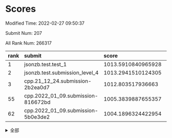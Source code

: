 # Scores

Modified Time: 2022-02-27 09:50:37

Submit Num: 207

All Rank Num: 266317

| rank |               submit               |       score        |       sigma        | pk_num |
| :--- | :--------------------------------- | :----------------- | :----------------- | :----- |
| 1    | jsonzb.test.test_1                 | 1013.5910840965928 | 0.8200324620435102 | 5145   |
| 2    | jsonzb.test.submission_level_4     | 1013.2941510124305 | 0.8247507304147177 | 5140   |
| 3    | cpp.21_12_24.submission-2b2ea0d7   | 1012.803517936663  | 0.7992362645363726 | 5146   |
| 55   | cpp.2022_01_09.submission-816672bd | 1005.3839887655357 | 0.7129619166508161 | 5146   |
| 62   | cpp.2022_01_09.submission-5b0e3de2 | 1004.1896324422954 | 0.7102566512964529 | 5144   |


<details>
<summary>全部</summary>

| rank |                 submit                 |       score        |       sigma        | pk_num |
| :--- | :------------------------------------- | :----------------- | :----------------- | :----- |
| 1    | jsonzb.test.test_1                     | 1013.5910840965928 | 0.8200324620435102 | 5145   |
| 2    | jsonzb.test.submission_level_4         | 1013.2941510124305 | 0.8247507304147177 | 5140   |
| 3    | cpp.21_12_24.submission-2b2ea0d7       | 1012.803517936663  | 0.7992362645363726 | 5146   |
| 4    | gobigger.level_3.submission_level_3_19 | 1011.7384456020504 | 0.7736252857576605 | 5148   |
| 5    | gobigger.level_3.submission_level_3_44 | 1011.7209953762994 | 0.7702353455674703 | 5150   |
| 6    | gobigger.level_3.submission_level_3_4  | 1011.4147665022585 | 0.7669667933723832 | 5146   |
| 7    | gobigger.level_3.submission_level_3_38 | 1011.0511731290358 | 0.7787687639302938 | 5144   |
| 8    | gobigger.level_3.submission_level_3_5  | 1010.7308873400518 | 0.7877083624920955 | 5144   |
| 9    | gobigger.level_3.submission_level_3_22 | 1010.5972319015546 | 0.7875175560895694 | 5141   |
| 10   | gobigger.level_3.submission_level_3_8  | 1010.5636543548193 | 0.7635182960017706 | 5146   |
| 11   | gobigger.level_3.submission_level_3_46 | 1010.5509862216885 | 0.7959406868148009 | 5146   |
| 12   | gobigger.level_3.submission_level_3_17 | 1010.5064934856371 | 0.7543660519073719 | 5147   |
| 13   | gobigger.level_3.submission_level_3_18 | 1010.4333529102229 | 0.7398827857273228 | 5148   |
| 14   | gobigger.level_3.submission_level_3_25 | 1010.4060911328933 | 0.7781433503905529 | 5143   |
| 15   | gobigger.level_3.submission_level_3_35 | 1010.3883072234601 | 0.7916870665335017 | 5150   |
| 16   | gobigger.level_3.submission_level_3_41 | 1010.3353577444508 | 0.7603329493157903 | 5143   |
| 17   | gobigger.level_3.submission_level_3_37 | 1010.272912329291  | 0.7477538034424289 | 5144   |
| 18   | gobigger.level_3.submission_level_3_2  | 1010.2191369126973 | 0.7744067899408174 | 5146   |
| 19   | gobigger.level_3.submission_level_3_7  | 1010.2110497469472 | 0.7538634641210367 | 5143   |
| 20   | gobigger.level_3.submission_level_3_33 | 1010.2077597415588 | 0.7410447099745587 | 5147   |
| 21   | gobigger.level_3.submission_level_3_21 | 1010.1896530396692 | 0.7531878927971807 | 5143   |
| 22   | gobigger.level_3.submission_level_3_15 | 1010.1624163022881 | 0.7702479717951958 | 5149   |
| 23   | gobigger.level_3.submission_level_3_36 | 1010.1623002119029 | 0.742631215931437  | 5144   |
| 24   | gobigger.level_3.submission_level_3_29 | 1010.1588685490548 | 0.7694305199495716 | 5147   |
| 25   | gobigger.level_3.submission_level_3_28 | 1010.1119720818328 | 0.7652059539390258 | 5148   |
| 26   | gobigger.level_3.submission_level_3_1  | 1010.0679886776873 | 0.744090562812203  | 5146   |
| 27   | gobigger.level_3.submission_level_3_45 | 1010.0443843327118 | 0.7509895255721928 | 5148   |
| 28   | gobigger.level_3.submission_level_3_27 | 1010.0002699460066 | 0.7611647006409489 | 5143   |
| 29   | gobigger.level_3.submission_level_3_23 | 1009.9623932451628 | 0.7327966295351777 | 5147   |
| 30   | gobigger.level_3.submission_level_3_39 | 1009.8895099838022 | 0.7695502647690995 | 5146   |
| 31   | gobigger.level_3.submission_level_3_24 | 1009.8087250731658 | 0.7623270460871638 | 5150   |
| 32   | gobigger.level_3.submission_level_3_12 | 1009.7658411565088 | 0.7541861409384577 | 5149   |
| 33   | gobigger.level_3.submission_level_3_42 | 1009.7627635804253 | 0.7562214994182193 | 5145   |
| 34   | gobigger.level_3.submission_level_3_32 | 1009.7468729743443 | 0.754031498035613  | 5148   |
| 35   | gobigger.level_3.submission_level_3_34 | 1009.7225421904045 | 0.7473009885647017 | 5148   |
| 36   | gobigger.level_3.submission_level_3_48 | 1009.7178705092958 | 0.7554869434856082 | 5150   |
| 37   | gobigger.level_3.submission_level_3_13 | 1009.7166401409505 | 0.7604479983321821 | 5145   |
| 38   | gobigger.level_3.submission_level_3_43 | 1009.6736198591335 | 0.741462267815203  | 5143   |
| 39   | gobigger.level_3.submission_level_3_9  | 1009.6415826756502 | 0.7526144324433823 | 5152   |
| 40   | gobigger.level_3.submission_level_3_10 | 1009.5813208156028 | 0.7666415092518015 | 5146   |
| 41   | gobigger.level_3.submission_level_3_0  | 1009.542691446181  | 0.7592853424609305 | 5141   |
| 42   | gobigger.level_3.submission_level_3_31 | 1009.5424843572    | 0.7390058514266417 | 5146   |
| 43   | gobigger.level_3.submission_level_3_6  | 1009.4482047828053 | 0.7554492832136204 | 5143   |
| 44   | gobigger.level_3.submission_level_3_3  | 1009.3205191087419 | 0.7350294414026594 | 5145   |
| 45   | gobigger.level_3.submission_level_3_14 | 1009.277582767616  | 0.7338289569880341 | 5146   |
| 46   | gobigger.level_3.submission_level_3_16 | 1009.0722091718425 | 0.7569998926166474 | 5146   |
| 47   | gobigger.level_3.submission_level_3_26 | 1008.962949458429  | 0.7519939555770759 | 5149   |
| 48   | gobigger.level_3.submission_level_3_20 | 1008.7667137258126 | 0.7509035162456842 | 5151   |
| 49   | gobigger.level_3.submission_level_3_49 | 1008.7445429221865 | 0.7459507629502785 | 5144   |
| 50   | gobigger.level_3.submission_level_3_40 | 1008.6714555782313 | 0.7526048064329492 | 5148   |
| 51   | gobigger.level_3.submission_level_3_47 | 1008.6445593702824 | 0.727130200231924  | 5145   |
| 52   | gobigger.level_3.submission_level_3_30 | 1008.6276981030879 | 0.7339708607278519 | 5146   |
| 53   | gobigger.level_3.submission_level_3_11 | 1007.7110458158893 | 0.7415775141364953 | 5150   |
| 54   | gobigger.level_1.submission_level_1_1  | 1005.6029183133099 | 0.7201052045508292 | 5145   |
| 55   | cpp.2022_01_09.submission-816672bd     | 1005.3839887655357 | 0.7129619166508161 | 5146   |
| 56   | gobigger.level_1.submission_level_1_5  | 1005.0730783814253 | 0.721198642133278  | 5144   |
| 57   | gobigger.level_1.submission_level_1_6  | 1004.5750547698475 | 0.7220884853076776 | 5152   |
| 58   | gobigger.level_1.submission_level_1_42 | 1004.4503766886797 | 0.7239587160716434 | 5143   |
| 59   | gobigger.level_1.submission_level_1_0  | 1004.2342126933786 | 0.7110063380857186 | 5148   |
| 60   | gobigger.level_1.submission_level_1_47 | 1004.2276808205585 | 0.7237912607685782 | 5142   |
| 61   | gobigger.level_1.submission_level_1_14 | 1004.2244475021452 | 0.7135016072798861 | 5143   |
| 62   | cpp.2022_01_09.submission-5b0e3de2     | 1004.1896324422954 | 0.7102566512964529 | 5144   |
| 63   | gobigger.level_1.submission_level_1_16 | 1004.1776892782513 | 0.718484868353727  | 5152   |
| 64   | gobigger.level_1.submission_level_1_34 | 1004.1690051074528 | 0.7181817299458146 | 5150   |
| 65   | gobigger.level_1.submission_level_1_32 | 1004.1187542769323 | 0.7299283027020868 | 5147   |
| 66   | gobigger.level_1.submission_level_1_13 | 1003.9647987493374 | 0.721001149822911  | 5144   |
| 67   | gobigger.level_1.submission_level_1_40 | 1003.8822604295498 | 0.7222146478359538 | 5147   |
| 68   | gobigger.level_1.submission_level_1_29 | 1003.8303930858324 | 0.7168621030846014 | 5149   |
| 69   | gobigger.level_1.submission_level_1_17 | 1003.8019225151534 | 0.7302206622175341 | 5147   |
| 70   | gobigger.level_1.submission_level_1_2  | 1003.7283716624228 | 0.7201171427517514 | 5142   |
| 71   | gobigger.level_1.submission_level_1_37 | 1003.6872583382649 | 0.710169874551058  | 5149   |
| 72   | gobigger.level_1.submission_level_1_21 | 1003.5840618609593 | 0.7212352082798815 | 5142   |
| 73   | gobigger.level_1.submission_level_1_46 | 1003.5677456031858 | 0.7253119747696983 | 5144   |
| 74   | gobigger.level_1.submission_level_1_36 | 1003.4114952673793 | 0.7154068698914    | 5143   |
| 75   | gobigger.level_1.submission_level_1_48 | 1003.3772881132959 | 0.7095209892213125 | 5146   |
| 76   | gobigger.level_1.submission_level_1_9  | 1003.3537633221579 | 0.7139865723151089 | 5145   |
| 77   | gobigger.level_1.submission_level_1_19 | 1003.3373486861402 | 0.7125833634965233 | 5147   |
| 78   | gobigger.level_1.submission_level_1_23 | 1003.3147306208637 | 0.71582637854531   | 5146   |
| 79   | gobigger.level_1.submission_level_1_8  | 1003.2315205212702 | 0.7045388113875445 | 5143   |
| 80   | gobigger.level_1.submission_level_1_41 | 1003.228461115046  | 0.712981022403389  | 5145   |
| 81   | gobigger.level_1.submission_level_1_3  | 1003.2277396293205 | 0.7148008239891976 | 5149   |
| 82   | gobigger.level_1.submission_level_1_4  | 1003.187950669773  | 0.7158953833623741 | 5146   |
| 83   | gobigger.level_1.submission_level_1_12 | 1003.1789392508085 | 0.7211876914030131 | 5150   |
| 84   | gobigger.level_1.submission_level_1_39 | 1003.1786977064004 | 0.7152033670474774 | 5150   |
| 85   | gobigger.level_1.submission_level_1_7  | 1003.1529820173655 | 0.7084843714574427 | 5150   |
| 86   | gobigger.level_1.submission_level_1_43 | 1003.1380999768666 | 0.7167093313698262 | 5147   |
| 87   | gobigger.level_1.submission_level_1_38 | 1003.1364779347484 | 0.7170544351005638 | 5148   |
| 88   | gobigger.level_1.submission_level_1_20 | 1003.057249067048  | 0.7134944003176416 | 5144   |
| 89   | gobigger.level_1.submission_level_1_44 | 1003.0523922602265 | 0.7251376679571384 | 5148   |
| 90   | gobigger.level_1.submission_level_1_22 | 1003.0331773194418 | 0.7069859855686329 | 5147   |
| 91   | gobigger.level_1.submission_level_1_33 | 1002.8157680857223 | 0.7050362865582155 | 5150   |
| 92   | gobigger.level_1.submission_level_1_25 | 1002.7845029163891 | 0.7238386905245303 | 5148   |
| 93   | gobigger.level_1.submission_level_1_31 | 1002.7348496206887 | 0.7120898363204398 | 5150   |
| 94   | gobigger.level_1.submission_level_1_35 | 1002.6945721418405 | 0.716053723521158  | 5148   |
| 95   | gobigger.level_1.submission_level_1_24 | 1002.6546364874275 | 0.7070969935742869 | 5147   |
| 96   | gobigger.level_1.submission_level_1_26 | 1002.5833659325056 | 0.7165423385789502 | 5146   |
| 97   | gobigger.level_1.submission_level_1_11 | 1002.5622450588991 | 0.7149874674009621 | 5146   |
| 98   | gobigger.level_1.submission_level_1_18 | 1002.5017237059595 | 0.7014137614849953 | 5153   |
| 99   | gobigger.level_1.submission_level_1_49 | 1002.416298221437  | 0.7122643573151605 | 5142   |
| 100  | gobigger.level_1.submission_level_1_10 | 1002.2644800337475 | 0.7172575610090243 | 5149   |
| 101  | gobigger.level_1.submission_level_1_30 | 1002.1884045810123 | 0.7084167959386172 | 5143   |
| 102  | gobigger.level_1.submission_level_1_27 | 1002.1789439789555 | 0.713978676975115  | 5150   |
| 103  | gobigger.level_1.submission_level_1_15 | 1002.1212633390119 | 0.7070778287224293 | 5147   |
| 104  | gobigger.level_1.submission_level_1_28 | 1001.9403181796926 | 0.708733911972008  | 5144   |
| 105  | gobigger.level_1.submission_level_1_45 | 1001.9238047016107 | 0.7087502027178847 | 5148   |
| 106  | gobigger.random.submission_random_38   | 997.0810923964093  | 0.7086886103453035 | 5148   |
| 107  | gobigger.random.submission_random_0    | 997.0206753750954  | 0.7024297779385084 | 5142   |
| 108  | gobigger.random.submission_random_28   | 996.8301180673084  | 0.7071049129585754 | 5150   |
| 109  | gobigger.random.submission_random_47   | 996.8264801677325  | 0.7054311247605671 | 5152   |
| 110  | gobigger.random.submission_random_36   | 996.8130896484438  | 0.7163041736839786 | 5143   |
| 111  | gobigger.random.submission_random_7    | 996.7942629779923  | 0.7065791194281664 | 5141   |
| 112  | gobigger.random.submission_random_22   | 996.6274161660117  | 0.7091317981561592 | 5148   |
| 113  | gobigger.random.submission_random_15   | 996.5371251772141  | 0.7070022591180575 | 5143   |
| 114  | gobigger.random.submission_random_17   | 996.4315290720947  | 0.7059959777180823 | 5146   |
| 115  | gobigger.random.submission_random_26   | 996.4222932419458  | 0.7081532417859467 | 5146   |
| 116  | gobigger.random.submission_random_23   | 996.4197877720101  | 0.7186009975977559 | 5145   |
| 117  | gobigger.random.submission_random_35   | 996.4094665801023  | 0.7002849977064125 | 5149   |
| 118  | gobigger.random.submission_random_32   | 996.4068139959294  | 0.7274451742972642 | 5150   |
| 119  | gobigger.random.submission_random_14   | 996.3486865959779  | 0.7200629812926916 | 5149   |
| 120  | gobigger.random.submission_random_48   | 996.285038733388   | 0.6978209638797471 | 5146   |
| 121  | gobigger.random.submission_random_4    | 996.2175170692666  | 0.7022404407294709 | 5145   |
| 122  | gobigger.random.submission_random_27   | 996.2084575694242  | 0.7078514685698546 | 5149   |
| 123  | gobigger.random.submission_random_37   | 996.1092557398958  | 0.6994031033155237 | 5148   |
| 124  | gobigger.random.submission_random_3    | 996.0938284362752  | 0.7064414482471334 | 5142   |
| 125  | gobigger.random.submission_random_49   | 996.0638790994374  | 0.701653630311795  | 5145   |
| 126  | gobigger.random.submission_random_34   | 996.0189566709714  | 0.700796026615184  | 5148   |
| 127  | gobigger.random.submission_random_20   | 995.9916432216022  | 0.7080919420615945 | 5148   |
| 128  | gobigger.random.submission_random_18   | 995.9834061848502  | 0.7125548186023103 | 5145   |
| 129  | gobigger.random.submission_random_10   | 995.9452660350515  | 0.7075820457810397 | 5149   |
| 130  | gobigger.random.submission_random_9    | 995.8956091156289  | 0.7018627826220102 | 5142   |
| 131  | gobigger.random.submission_random_5    | 995.8654207640653  | 0.7147830614870265 | 5145   |
| 132  | gobigger.random.submission_random_2    | 995.8633243664268  | 0.712878504623074  | 5148   |
| 133  | gobigger.random.submission_random_29   | 995.7591021625547  | 0.711637412006771  | 5144   |
| 134  | gobigger.random.submission_random_43   | 995.7113879207526  | 0.724939307237281  | 5145   |
| 135  | gobigger.random.submission_random_6    | 995.6989087720895  | 0.70795910596038   | 5151   |
| 136  | gobigger.random.submission_random_42   | 995.6738857974068  | 0.7245733400484776 | 5145   |
| 137  | gobigger.random.submission_random_16   | 995.6709941565766  | 0.708691711953206  | 5149   |
| 138  | gobigger.random.submission_random_30   | 995.6304512647785  | 0.7135419702227187 | 5145   |
| 139  | gobigger.random.submission_random_33   | 995.5830629054349  | 0.7261435553953526 | 5144   |
| 140  | gobigger.random.submission_random_45   | 995.5754752490898  | 0.7152316517728867 | 5144   |
| 141  | gobigger.random.submission_random_12   | 995.5678764784494  | 0.7059401993348915 | 5147   |
| 142  | gobigger.random.submission_random_46   | 995.5426123974988  | 0.7110614166473018 | 5150   |
| 143  | gobigger.random.submission_random_13   | 995.483299766555   | 0.7196236938466316 | 5145   |
| 144  | gobigger.random.submission_random_41   | 995.4401082853869  | 0.7272518769254614 | 5145   |
| 145  | gobigger.random.submission_random_21   | 995.3686660729236  | 0.7046394502318671 | 5143   |
| 146  | gobigger.random.submission_random_19   | 995.3597915997444  | 0.7162890076754742 | 5143   |
| 147  | gobigger.random.submission_random_24   | 995.315154865764   | 0.7098849036667264 | 5147   |
| 148  | gobigger.random.submission_random_39   | 995.313451499524   | 0.7171502285678519 | 5146   |
| 149  | gobigger.random.submission_random_40   | 995.2249684469879  | 0.7173173107550878 | 5147   |
| 150  | gobigger.random.submission_random_1    | 995.0599971612928  | 0.7102285235535144 | 5149   |
| 151  | gobigger.random.submission_random_44   | 995.0276560925013  | 0.7109432874697507 | 5144   |
| 152  | gobigger.random.submission_random_31   | 994.9075909209168  | 0.6979233702002913 | 5144   |
| 153  | gobigger.random.submission_random_11   | 994.8769058681926  | 0.7045190650423274 | 5147   |
| 154  | gobigger.random.submission_random_25   | 994.8173778643559  | 0.7203239997981538 | 5145   |
| 155  | gobigger.random.submission_random_8    | 994.7004086475134  | 0.7299268418477536 | 5145   |
| 156  | gobigger.level_2.submission_level_2_39 | 994.1180165202262  | 0.7517251231846614 | 5149   |
| 157  | gobigger.level_2.submission_level_2_42 | 994.0296946867496  | 0.7486554825017493 | 5144   |
| 158  | gobigger.level_2.submission_level_2_19 | 993.7187852711229  | 0.7278224563193646 | 5146   |
| 159  | gobigger.level_2.submission_level_2_12 | 993.5621672679271  | 0.7333673658925582 | 5146   |
| 160  | gobigger.level_2.submission_level_2_1  | 993.4201258184335  | 0.7312945791160494 | 5145   |
| 161  | gobigger.level_2.submission_level_2_34 | 993.3724674004367  | 0.751336734025593  | 5142   |
| 162  | gobigger.level_2.submission_level_2_46 | 993.299425364714   | 0.7321254231310783 | 5146   |
| 163  | gobigger.level_2.submission_level_2_30 | 993.2659074189323  | 0.7262942158515459 | 5142   |
| 164  | gobigger.level_2.submission_level_2_13 | 993.2263324531477  | 0.730667251462696  | 5143   |
| 165  | gobigger.level_2.submission_level_2_44 | 993.0040843431425  | 0.7230608550675861 | 5142   |
| 166  | gobigger.level_2.submission_level_2_29 | 992.7882981608731  | 0.7483147573172662 | 5143   |
| 167  | gobigger.level_2.submission_level_2_37 | 992.7780894031742  | 0.750402146807619  | 5150   |
| 168  | gobigger.level_2.submission_level_2_43 | 992.7745337554841  | 0.7434824896079795 | 5145   |
| 169  | gobigger.level_2.submission_level_2_15 | 992.7582656112761  | 0.7344476253229503 | 5143   |
| 170  | gobigger.level_2.submission_level_2_45 | 992.6995521407894  | 0.738166941482086  | 5147   |
| 171  | gobigger.level_2.submission_level_2_32 | 992.6465601656831  | 0.7276226957080016 | 5146   |
| 172  | gobigger.level_2.submission_level_2_23 | 992.5032409871638  | 0.7521783992012538 | 5144   |
| 173  | gobigger.level_2.submission_level_2_41 | 992.498417039778   | 0.7486797994828277 | 5149   |
| 174  | gobigger.level_2.submission_level_2_20 | 992.4981492334103  | 0.7499928338257057 | 5149   |
| 175  | gobigger.level_2.submission_level_2_28 | 992.4722033363553  | 0.7449508298035132 | 5140   |
| 176  | gobigger.level_2.submission_level_2_4  | 992.4186578180315  | 0.7285672709651514 | 5146   |
| 177  | gobigger.level_2.submission_level_2_38 | 992.3967224253732  | 0.7431603568663723 | 5150   |
| 178  | gobigger.level_2.submission_level_2_0  | 992.3495579467778  | 0.7285245635883717 | 5146   |
| 179  | gobigger.level_2.submission_level_2_24 | 992.2587068575403  | 0.7389356631493403 | 5146   |
| 180  | gobigger.level_2.submission_level_2_48 | 992.2243368037261  | 0.7487140379040069 | 5151   |
| 181  | gobigger.level_2.submission_level_2_40 | 992.214534614296   | 0.7345908089034832 | 5148   |
| 182  | gobigger.level_2.submission_level_2_9  | 992.1810158315942  | 0.7451260631208612 | 5147   |
| 183  | gobigger.level_2.submission_level_2_36 | 992.1541467753657  | 0.7649718915379171 | 5146   |
| 184  | gobigger.level_2.submission_level_2_21 | 992.0107788561859  | 0.7386039988040405 | 5146   |
| 185  | gobigger.level_2.submission_level_2_3  | 991.9072068202245  | 0.744366047923611  | 5150   |
| 186  | gobigger.level_2.submission_level_2_27 | 991.8381657532343  | 0.7357377439372305 | 5145   |
| 187  | gobigger.level_2.submission_level_2_2  | 991.8071367533498  | 0.7345353266041126 | 5150   |
| 188  | gobigger.level_2.submission_level_2_26 | 991.6308738188573  | 0.7518138829374718 | 5144   |
| 189  | gobigger.level_2.submission_level_2_35 | 991.5894363338981  | 0.7374820306476602 | 5149   |
| 190  | gobigger.level_2.submission_level_2_18 | 991.566252048024   | 0.7528013853933813 | 5145   |
| 191  | gobigger.level_2.submission_level_2_5  | 991.5591458644584  | 0.7568507178189227 | 5146   |
| 192  | gobigger.level_2.submission_level_2_7  | 991.4639266026632  | 0.7418739948866092 | 5147   |
| 193  | gobigger.level_2.submission_level_2_11 | 991.4575541774212  | 0.7439208960586764 | 5147   |
| 194  | gobigger.level_2.submission_level_2_17 | 991.4562877920232  | 0.7424486394565194 | 5150   |
| 195  | gobigger.level_2.submission_level_2_14 | 991.4114309958989  | 0.7380692070290651 | 5149   |
| 196  | gobigger.level_2.submission_level_2_10 | 991.2365343372254  | 0.7696939853220361 | 5149   |
| 197  | gobigger.level_2.submission_level_2_33 | 991.0929380127726  | 0.7521828057151423 | 5145   |
| 198  | gobigger.level_2.submission_level_2_8  | 991.0724894823097  | 0.7757761924987214 | 5147   |
| 199  | gobigger.level_2.submission_level_2_16 | 991.0562171380795  | 0.7609749605999551 | 5142   |
| 200  | gobigger.level_2.submission_level_2_25 | 990.947551072683   | 0.7390786313522332 | 5148   |
| 201  | gobigger.level_2.submission_level_2_6  | 990.9368869721983  | 0.7669705281652962 | 5148   |
| 202  | gobigger.level_2.submission_level_2_47 | 990.6695052192356  | 0.774727830766271  | 5137   |
| 203  | gobigger.level_2.submission_level_2_22 | 990.6029301702855  | 0.754744210120166  | 5142   |
| 204  | gobigger.level_2.submission_level_2_49 | 990.5235366727017  | 0.7573276719437764 | 5144   |
| 205  | gobigger.level_2.submission_level_2_31 | 990.4530923414494  | 0.7579388026668314 | 5149   |
| 206  | gobigger.none.submission_none_0        | 978.1112433837098  | 1.2941345198305942 | 5148   |
| 207  | gobigger.none.submission_none_1        | 976.1153963435264  | 1.4755229643209962 | 5148   |

</details>